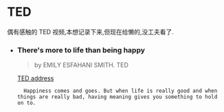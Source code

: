 # TED

偶有感触的 TED 视频,本想记录下来,但现在给懒的,没工夫看了.

- ### There's more to life than being happy
    > by EMILY ESFAHANI SMITH. TED

    [TED address](https://www.ted.com/talks/emily_esfahani_smith_there_s_more_to_life_than_being_happy/transcript#t-8523)

        Happiness comes and goes. But when life is really good and when things are really bad, having meaning gives you something to hold on to.
